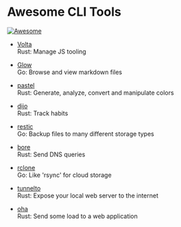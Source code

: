 # Awesome CLI Tools
[![Awesome](https://awesome.re/badge.svg)](https://awesome.re)

- [Volta](https://github.com/volta-cli/volta)  
Rust: Manage JS tooling

- [Glow](https://github.com/charmbracelet/glow)  
Go: Browse and view markdown files

- [pastel](https://github.com/sharkdp/pastel)  
Rust: Generate, analyze, convert and manipulate colors

- [dijo](https://github.com/NerdyPepper/dijo)  
Rust: Track habits

- [restic](https://github.com/restic/restic)  
Go: Backup files to many different storage types

- [bore](https://bitbucket.org/delan/nonymous/)  
Rust: Send DNS queries

- [rclone](https://github.com/rclone/rclone)  
Go: Like 'rsync' for cloud storage

- [tunnelto](https://github.com/agrinman/tunnelto)  
Rust: Expose your local web server to the internet

- [oha](https://github.com/hatoo/oha)  
Rust: Send some load to a web application
